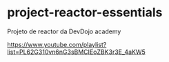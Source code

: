 # project-reactor-essentials
Projeto de reactor da DevDojo academy

https://www.youtube.com/playlist?list=PL62G310vn6nG3sBMCIEoZBK3r3E_4aKW5
